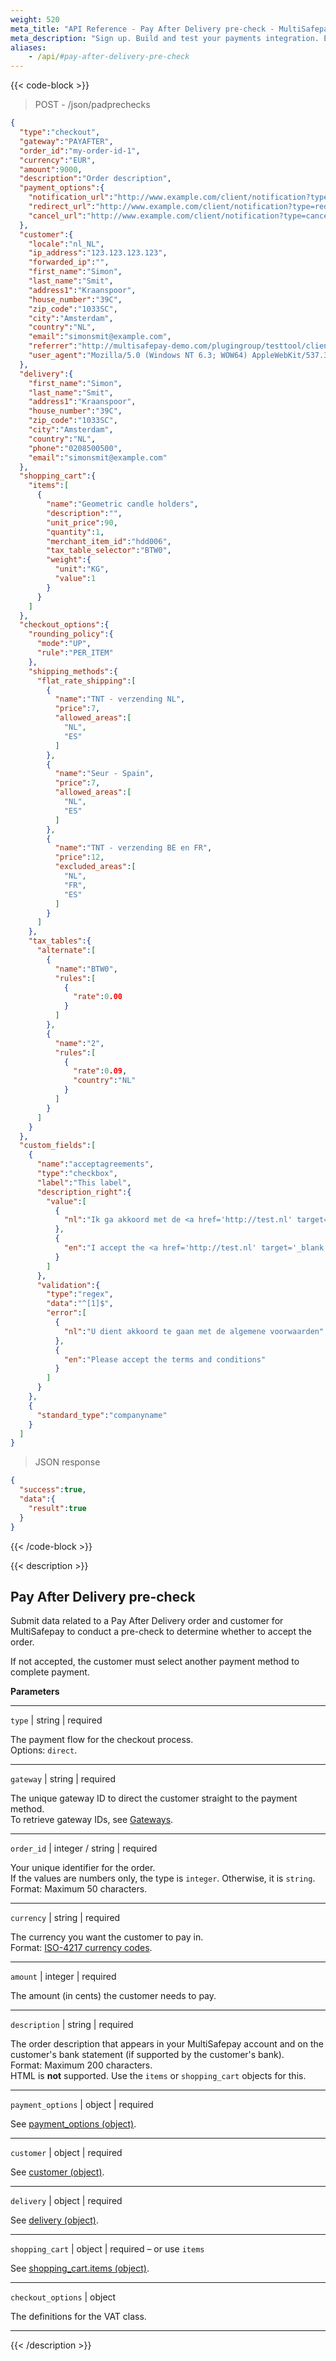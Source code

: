 ```yaml
---
weight: 520
meta_title: "API Reference - Pay After Delivery pre-check - MultiSafepay Docs"
meta_description: "Sign up. Build and test your payments integration. Explore our products and services. Use our API Reference, SDKs, and wrappers. Get support."
aliases:
    - /api/#pay-after-delivery-pre-check
---
```


{{< code-block >}}
> POST - /json/padprechecks

```json
{
  "type":"checkout",
  "gateway":"PAYAFTER",
  "order_id":"my-order-id-1",
  "currency":"EUR",
  "amount":9000,
  "description":"Order description",
  "payment_options":{
    "notification_url":"http://www.example.com/client/notification?type=notification",
    "redirect_url":"http://www.example.com/client/notification?type=redirect",
    "cancel_url":"http://www.example.com/client/notification?type=cancel"
  },
  "customer":{
    "locale":"nl_NL",
    "ip_address":"123.123.123.123",
    "forwarded_ip":"",
    "first_name":"Simon",
    "last_name":"Smit",
    "address1":"Kraanspoor",
    "house_number":"39C",
    "zip_code":"1033SC",
    "city":"Amsterdam",
    "country":"NL",
    "email":"simonsmit@example.com",
    "referrer":"http://multisafepay-demo.com/plugingroup/testtool/client/json-test",
    "user_agent":"Mozilla/5.0 (Windows NT 6.3; WOW64) AppleWebKit/537.36 (KHTML, like Gecko) Chrome/38.0.2125.111 Safari/537.36"
  },
  "delivery":{
    "first_name":"Simon",
    "last_name":"Smit",
    "address1":"Kraanspoor",
    "house_number":"39C",
    "zip_code":"1033SC",
    "city":"Amsterdam",
    "country":"NL",
    "phone":"0208500500",
    "email":"simonsmit@example.com"
  },
  "shopping_cart":{
    "items":[
      {
        "name":"Geometric candle holders",
        "description":"",
        "unit_price":90,
        "quantity":1,
        "merchant_item_id":"hdd006",
        "tax_table_selector":"BTW0",
        "weight":{
          "unit":"KG",
          "value":1
        }
      }
    ]
  },
  "checkout_options":{
    "rounding_policy":{
      "mode":"UP",
      "rule":"PER_ITEM"
    },
    "shipping_methods":{
      "flat_rate_shipping":[
        {
          "name":"TNT - verzending NL",
          "price":7,
          "allowed_areas":[
            "NL",
            "ES"
          ]
        },
        {
          "name":"Seur - Spain",
          "price":7,
          "allowed_areas":[
            "NL",
            "ES"
          ]
        },
        {
          "name":"TNT - verzending BE en FR",
          "price":12,
          "excluded_areas":[
            "NL",
            "FR",
            "ES"
          ]
        }
      ]
    },
    "tax_tables":{
      "alternate":[
        {
          "name":"BTW0",
          "rules":[
            {
              "rate":0.00
            }
          ]
        },
        {
          "name":"2",
          "rules":[
            {
              "rate":0.09,
              "country":"NL"
            }
          ]
        }
      ]
    }
  },
  "custom_fields":[
    {
      "name":"acceptagreements",
      "type":"checkbox",
      "label":"This label",
      "description_right":{
        "value":[
          {
            "nl":"Ik ga akkoord met de <a href='http://test.nl' target='_blank'>algemene voorwaarden</a>"
          },
          {
            "en":"I accept the <a href='http://test.nl' target='_blank'>terms and conditions</a>"
          }
        ]
      },
      "validation":{
        "type":"regex",
        "data":"^[1]$",
        "error":[
          {
            "nl":"U dient akkoord te gaan met de algemene voorwaarden"
          },
          {
            "en":"Please accept the terms and conditions"
          }
        ]
      }
    },
    {
      "standard_type":"companyname"
    }
  ]
}
```


> JSON response


```json
{
  "success":true,
  "data":{
    "result":true
  }
}

```
{{< /code-block >}}

{{< description >}}

## Pay After Delivery pre-check

Submit data related to a Pay After Delivery order and customer for MultiSafepay to conduct a pre-check to determine whether to accept the order. 

If not accepted, the customer must select another payment method to complete payment.

**Parameters**

----------------
`type` | string | required

The payment flow for the checkout process.  
Options: `direct`.

----------------
`gateway` | string | required

The unique gateway ID to direct the customer straight to the payment method.  
To retrieve gateway IDs, see [Gateways](/api/#gateways).

----------------
`order_id` | integer / string | required

Your unique identifier for the order.  
If the values are numbers only, the type is `integer`. Otherwise, it is `string`.  
Format: Maximum 50 characters.

----------------
`currency` | string | required

The currency you want the customer to pay in.   
Format: [ISO-4217 currency codes](https://www.iso.org/iso-4217-currency-codes.html).  

----------------
`amount` | integer | required

The amount (in cents) the customer needs to pay.

----------------
`description` | string | required

The order description that appears in your MultiSafepay account and on the customer's bank statement (if supported by the customer's bank).   
Format: Maximum 200 characters.   
HTML is **not** supported. Use the `items` or `shopping_cart` objects for this.

----------------
`payment_options` | object | required

See [payment_options (object)](/api/#payment-options-object).

----------------
`customer` | object | required

See [customer (object)](/api/#customer-object).

----------------
`delivery` | object | required

See [delivery (object)](/api/#delivery-object).

----------------
`shopping_cart` | object | required – or use `items`

See [shopping_cart.items (object)](/api/#shopping_cartitems).

----------------
`checkout_options` | object

The definitions for the VAT class.

----------------

{{< /description >}}